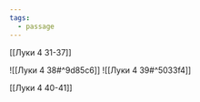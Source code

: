 ```yaml
---
tags:
  - passage
---
```

[[Луки 4 31-37]]

![[Луки 4 38#^9d85c6]]
![[Луки 4 39#^5033f4]]

[[Луки 4 40-41]]